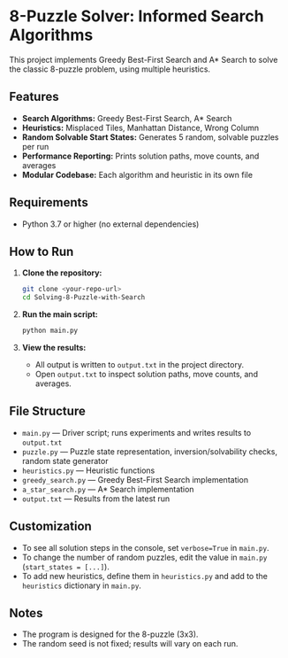 # 8-Puzzle Solver: Informed Search Algorithms

This project implements Greedy Best-First Search and A* Search to solve the classic 8-puzzle problem, using multiple heuristics.

## Features

- **Search Algorithms:** Greedy Best-First Search, A* Search
- **Heuristics:** Misplaced Tiles, Manhattan Distance, Wrong Column
- **Random Solvable Start States:** Generates 5 random, solvable puzzles per run
- **Performance Reporting:** Prints solution paths, move counts, and averages
- **Modular Codebase:** Each algorithm and heuristic in its own file

## Requirements

- Python 3.7 or higher (no external dependencies)

## How to Run

1. **Clone the repository:**
    ```bash
    git clone <your-repo-url>
    cd Solving-8-Puzzle-with-Search
    ```

2. **Run the main script:**
    ```bash
    python main.py
    ```

3. **View the results:**
    - All output is written to `output.txt` in the project directory.
    - Open `output.txt` to inspect solution paths, move counts, and averages.

## File Structure

- `main.py` — Driver script; runs experiments and writes results to `output.txt`
- `puzzle.py` — Puzzle state representation, inversion/solvability checks, random state generator
- `heuristics.py` — Heuristic functions
- `greedy_search.py` — Greedy Best-First Search implementation
- `a_star_search.py` — A* Search implementation
- `output.txt` — Results from the latest run

## Customization

- To see all solution steps in the console, set `verbose=True` in `main.py`.
- To change the number of random puzzles, edit the value in `main.py` (`start_states = [...]`).
- To add new heuristics, define them in `heuristics.py` and add to the `heuristics` dictionary in `main.py`.

## Notes

- The program is designed for the 8-puzzle (3x3).
- The random seed is not fixed; results will vary on each run. 